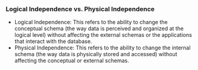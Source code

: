 ### Logical Independence vs. Physical Independence

* Logical Independence: This refers to the ability to change the conceptual schema (the way data is perceived and organized at the logical level) without affecting the external schemas or the applications that interact with the database.
* Physical Independence: This refers to the ability to change the internal schema (the way data is physically stored and accessed) without affecting the conceptual or external schemas.
